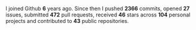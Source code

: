 
I joined Github **6** years ago. Since then I pushed **2366** commits, opened **27** issues, submitted **472** pull requests, received **46** stars across **104** personal projects and contributed to **43** public repositories.
